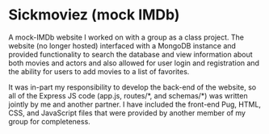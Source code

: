 # Sickmoviez (mock IMDb)

A mock-IMDb website I worked on with a group as a class project. The website (no longer hosted) interfaced with a MongoDB instance and provided functionality to search the database and view information about both movies and actors and also allowed for user login and registration and the ability for users to add movies to a list of favorites.

It was in-part my responsibility to develop the back-end of the website, so all of the Express JS code (app.js, routes/\*, and schemas/\*) was written jointly by me and another partner. I have included the front-end Pug, HTML, CSS, and JavaScript files that were provided by another member of my group for completeness.
